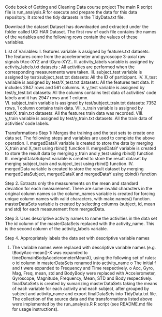 Code book of Getting and Cleaning Data course project
The main R script file is run_analysis.R for execute and prepare the data for this data repository. It stored the tidy datasets in the TidyData.txt file. 

Download the dataset
Dataset has downloaded and extracted under the folder called UCI HAR Dataset. The first row of each file contains the names of the variables and the following rows contain the values of these variables.

List of Variables:
I.	features variable is assigned by features.txt datasets: The features come from the accelerometer and gyroscope 3-axial raw signals tAcc-XYZ and tGyro-XYZ..
II.	activity_labels variable is assigned by activity_labels.txt datasets : All activities are performed when the corresponding measurements were taken.
III.	subject_test variable is assigned by test/subject_test.txt datasets:  All the ID of participant.
IV.	X_test  variable is assigned by test/X_test.txt datasets:  All the features test data. It includes 2947 rows and 561 columns. 
V.	y_test variable is assigned by test/y_test.txt datasets:  All the columns contains test data of activities’ code labels and it has 2947 rows and 1 column.  
VI.	subject_train variable is assigned by test/subject_train.txt datasets: 7352 rows, 1 column contains train data.
VII.	x_train  variable is assigned by test/X_train.txt datasets: All the features train data was recorded.
VIII.	y_train  variable is assigned by test/y_train.txt datasets: All the train data of activities’ code labels.

Transformations
Step 1: Merges the training and the test sets to create one data set. 
The following steps and variables are used to complete the above operation.
I.	mergedDataX  variable is created to store the data by merging X_train and X_test using rbind() function
II.	mergedDataY variable is created to store the result data by merging y_train and y_test using rbind() function
III.	mergedDataSubject variable is  created to store the result dataset by merging subject_train and subject_test using rbind() function.
IV.	mergedData variable is created to store the result dataset by merging mergedDataSubject, mergedDataX  and mergedDataY using cbind() function

Step 2. Extracts only the measurements on the mean and standard deviation for each measurement.
There are some invalid characters in the original column names so the column_names variable is created for forcing unique column names with valid characters, with make.names()  function.
masterDataSets variable is created by selecting columns (subject, id, mean and std) for each measurement from mergedData.

Step 3. Uses descriptive activity names to name the activities in the data set
The id column of the masterDataSets replaced with the activity_name. This is the second column of the activity_labels variable.

Step 4. Appropriately labels the data set with descriptive variable names
1.	The variable names were replaced with descriptive variable names (e.g. tBodyAcc-mean()-X was expanded to timeDomainBodyAccelerometerMeanX), using the following set of rules:
o	id column in masterDataSets renamed into activity_name
o	The initial f and t were expanded to Frequency and Time respectively.
o	Acc, Gyro, Mag, Freq, mean, std and BodyBody were replaced with Accelerometer, Gyroscope, Magnitude, Frequency, Mean, STD and Body respectively.
finalDataSets is created by sumarizing masterDataSets taking the means of each variable for each activity and each subject, after grouped by subject and activity_name and export finalDataSets into TidyData.txt file.
The collection of the source data and the transformations listed above were implemented by the run_analysis.R R script (see README.md file for usage instructions).
